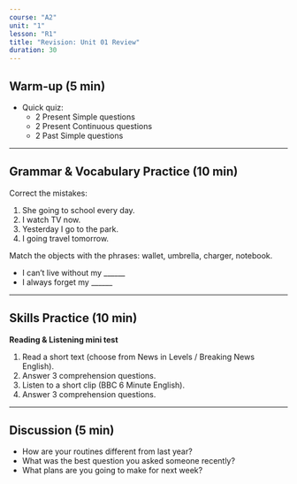 ```yaml
---
course: "A2"
unit: "1"
lesson: "R1"
title: "Revision: Unit 01 Review"
duration: 30
---
```


## Warm-up (5 min)
- Quick quiz:  
  - 2 Present Simple questions  
  - 2 Present Continuous questions  
  - 2 Past Simple questions  

---

## Grammar & Vocabulary Practice (10 min)
Correct the mistakes:  
1. She going to school every day.  
2. I watch TV now.  
3. Yesterday I go to the park.  
4. I going travel tomorrow.  

Match the objects with the phrases: wallet, umbrella, charger, notebook.  
- I can’t live without my ______  
- I always forget my ______  

---

## Skills Practice (10 min)
**Reading & Listening mini test**  
1. Read a short text (choose from News in Levels / Breaking News English).  
2. Answer 3 comprehension questions.  
3. Listen to a short clip (BBC 6 Minute English).  
4. Answer 3 comprehension questions.  

---

## Discussion (5 min)
- How are your routines different from last year?  
- What was the best question you asked someone recently?  
- What plans are you going to make for next week?  
